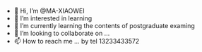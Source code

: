 - 👋 Hi, I’m @MA-XIAOWEI
- 👀 I’m interested in learning
- 🌱 I’m currently learning the contents of postgraduate examing
- 💞️ I’m looking to collaborate on ...
- 📫 How to reach me ...
      by tel 13233433572

<!---
MA-XIAOWEI/MA-XIAOWEI is a ✨ special ✨ repository because its `README.md` (this file) appears on your GitHub profile.
You can click the Preview link to take a look at your changes.
--->
